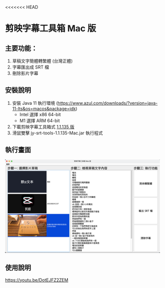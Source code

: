 <<<<<<< HEAD
# 剪映字幕工具箱 Mac 版
## 主要功能：
1. 草稿文字簡體轉繁體 (台灣正體)
2. 字幕匯出成 SRT 檔
3. 刪除影片字幕

## 安裝說明
1. 安裝 Java 11 執行環境 (https://www.azul.com/downloads/?version=java-11-lts&os=macos&package=jdk)
   * Intel 選擇 x86 64-bit
   * M1 選擇 ARM 64-bit
2. 下載剪映字幕工具箱式 [1.1.135 版](https://github.com/jackychu0830/jy-srt-tools/releases/download/1.1.135-Mac/jy-srt-tools-1.1.135-Mac.jar)
3. 滑鼠雙擊 jy-srt-tools-1.1.135-Mac.jar 執行程式

## 執行畫面
![畫面](https://github.com/jackychu0830/jy-srt-tools/raw/mac/screenshot-mac.png)


## 使用說明
https://youtu.be/DotEJFZ2ZEM
